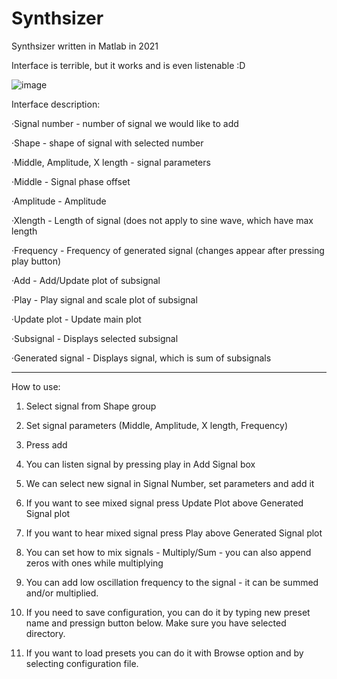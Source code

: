 # Synthsizer
Synthsizer written in Matlab in 2021

Interface is terrible, but it works and is even listenable :D

![image](https://user-images.githubusercontent.com/84450232/162446717-5a3c6372-8c19-45ed-8ee1-924fd40181f2.png)

Interface description:

·Signal number - number of signal we would like to add

·Shape - shape of signal with selected number

·Middle, Amplitude, X length - signal parameters

·Middle - Signal phase offset

·Amplitude  - Amplitude

·Xlength - Length of signal (does not apply to sine wave, which have max length

·Frequency - Frequency of generated signal (changes appear after pressing play button)

·Add - Add/Update plot of subsignal

·Play - Play signal and scale plot of subsignal

·Update plot - Update main plot

·Subsignal - Displays selected subsignal 

·Generated signal - Displays signal, which is sum of subsignals

-----------------------
How to use:

1. Select signal from Shape group

2. Set signal parameters (Middle, Amplitude, X length, Frequency)

3. Press add

4. You can listen signal by pressing play in Add Signal box

5. We can select new signal in Signal Number, set parameters and add it

6. If you want to see mixed signal press Update Plot above Generated Signal plot

7. If you want to hear mixed signal press Play above Generated Signal plot

8. You can set how to mix signals - Multiply/Sum - you can also append zeros with ones while multiplying

9. You can add low oscillation frequency to the signal - it can be summed and/or multiplied.

10. If you need to save configuration, you can do it by typing new preset name and pressign button below. Make sure you have selected directory.

11. If you want to load presets you can do it with Browse option and by selecting configuration file.
